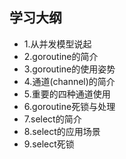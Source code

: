 
## 学习大纲
* 1.从并发模型说起 
* 2.goroutine的简介 
* 3.goroutine的使用姿势 
* 4.通道(channel)的简介 
* 5.重要的四种通道使用 
* 6.goroutine死锁与处理 
* 7.select的简介 
* 8.select的应用场景 
* 9.select死锁

